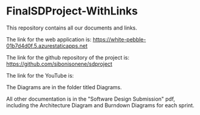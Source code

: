 # FinalSDProject-WithLinks
This repository contains all our documents and links.

The link for the web application is: https://white-pebble-01b7d4d0f.5.azurestaticapps.net

The link for the github repository of the project is: https://github.com/sibonisonene/sdproject

The link for the YouTube is:

The Diagrams are in the folder titled Diagrams.

All other documentation is in the "Software Design Submission" pdf, including the Architecture Diagram and Burndown Diagrams for each sprint.
